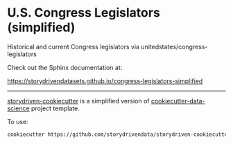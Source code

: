 U.S. Congress Legislators (simplified)
==============================

Historical and current Congress legislators via unitedstates/congress-legislators

Check out the Sphinx documentation at:


https://storydrivendatasets.github.io/congress-legislators-simplified

--------


[storydriven-cookiecutter](https://github.com/storydrivendata/storydriven-cookiecutter) is a simplified version of [cookiecutter-data-science](https://drivendata.github.io/cookiecutter-data-science/) project template.


To use:

```sh
cookiecutter https://github.com/storydrivendata/storydriven-cookiecutter
```
